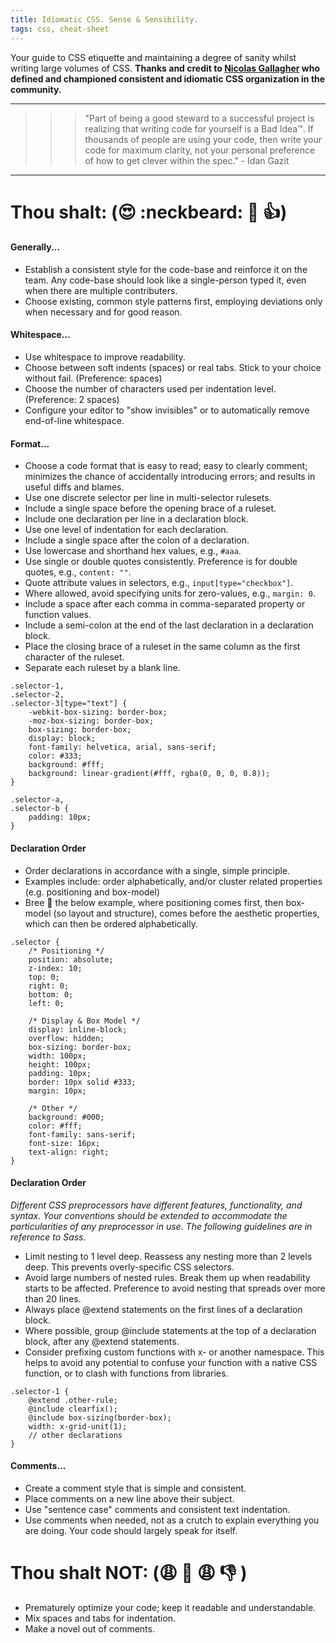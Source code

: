 ```yaml
---
title: Idiomatic CSS. Sense & Sensibility.
tags: css, cheat-sheet
---
```

Your guide to CSS etiquette and maintaining a degree of sanity whilst writing large volumes of CSS. **Thanks and credit to [Nicolas Gallagher](http://nicolasgallagher.com/) who defined and championed consistent and idiomatic CSS organization in the community.**

***

>>> "Part of being a good steward to a successful project is realizing that writing code for yourself is a Bad Idea™. If thousands of people are using your code, then write your code for maximum clarity, not your personal preference of how to get clever within the spec." - Idan Gazit

***

# Thou shalt: (:heart_eyes: :neckbeard: :star2: :thumbsup:)

#### Generally...

- Establish a consistent style for the code-base and reinforce it on the team. Any code-base should look like a single-person typed it, even when there are multiple contributers.
- Choose existing, common style patterns first, employing deviations only when necessary and for good reason.

#### Whitespace...
- Use whitespace to improve readability.
- Choose between soft indents (spaces) or real tabs. Stick to your choice without fail. (Preference: spaces)
- Choose the number of characters used per indentation level. (Preference: 2 spaces)
- Configure your editor to "show invisibles" or to automatically remove end-of-line whitespace.

#### Format...

- Choose a code format that is easy to read; easy to clearly comment; minimizes the chance of accidentally introducing errors; and results in useful diffs and blames.
- Use one discrete selector per line in multi-selector rulesets.
- Include a single space before the opening brace of a ruleset.
- Include one declaration per line in a declaration block.
- Use one level of indentation for each declaration.
- Include a single space after the colon of a declaration.
- Use lowercase and shorthand hex values, e.g., ```#aaa```.
- Use single or double quotes consistently. Preference is for double quotes, e.g., ```content: ""```.
- Quote attribute values in selectors, e.g., ```input[type="checkbox"]```.
- Where allowed, avoid specifying units for zero-values, e.g., ```margin: 0```.
- Include a space after each comma in comma-separated property or function values.
- Include a semi-colon at the end of the last declaration in a declaration block.
- Place the closing brace of a ruleset in the same column as the first character of the ruleset.
- Separate each ruleset by a blank line.

```
.selector-1,
.selector-2,
.selector-3[type="text"] {
    -webkit-box-sizing: border-box;
    -moz-box-sizing: border-box;
    box-sizing: border-box;
    display: block;
    font-family: helvetica, arial, sans-serif;
    color: #333;
    background: #fff;
    background: linear-gradient(#fff, rgba(0, 0, 0, 0.8));
}

.selector-a,
.selector-b {
    padding: 10px;
}
```

#### Declaration Order

- Order declarations in accordance with a single, simple principle.
- Examples include: order alphabetically, and/or cluster related properties (e.g. positioning and box-model) 
- Bree :sparkling_heart: the below example, where positioning comes first, then box-model (so layout and structure), comes before the aesthetic properties, which can then be ordered alphabetically.

```
.selector {
    /* Positioning */
    position: absolute;
    z-index: 10;
    top: 0;
    right: 0;
    bottom: 0;
    left: 0;

    /* Display & Box Model */
    display: inline-block;
    overflow: hidden;
    box-sizing: border-box;
    width: 100px;
    height: 100px;
    padding: 10px;
    border: 10px solid #333;
    margin: 10px;

    /* Other */
    background: #000;
    color: #fff;
    font-family: sans-serif;
    font-size: 16px;
    text-align: right;
}
```

#### Declaration Order

*Different CSS preprocessors have different features, functionality, and syntax. Your conventions should be extended to accommodate the particularities of any preprocessor in use. The following guidelines are in reference to Sass.*

- Limit nesting to 1 level deep. Reassess any nesting more than 2 levels deep. This prevents overly-specific CSS selectors.
- Avoid large numbers of nested rules. Break them up when readability starts to be affected. Preference to avoid nesting that spreads over more than 20 lines.
- Always place @extend statements on the first lines of a declaration block.
- Where possible, group @include statements at the top of a declaration block, after any @extend statements.
- Consider prefixing custom functions with x- or another namespace. This helps to avoid any potential to confuse your function with a native CSS function, or to clash with functions from libraries.

```
.selector-1 {
    @extend .other-rule;
    @include clearfix();
    @include box-sizing(border-box);
    width: x-grid-unit(1);
    // other declarations
}
```

#### Comments...

- Create a comment style that is simple and consistent. 
- Place comments on a new line above their subject.
- Use "sentence case" comments and consistent text indentation.
- Use comments when needed, not as a crutch to explain everything you are doing. Your code should largely speak for itself.

# Thou shalt NOT: (:weary: :shit: :weary: :thumbsdown: )

- Prematurely optimize your code; keep it readable and understandable.
- Mix spaces and tabs for indentation.
- Make a novel out of comments.
